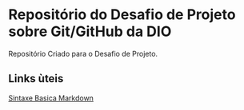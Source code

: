 # Repositório do Desafio de Projeto sobre Git/GitHub da DIO
Repositório Criado para o Desafio de Projeto.

## Links ùteis
[Sintaxe Basica Markdown](https://www.markdownguide.org/basic-syntax/)
